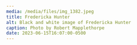 ```yaml
---
media: /media/files/img_1382.jpeg
title: Fredericka Hunter
alt: Black and white image of Fredericka Hunter
caption: Photo by Robert Mapplethorpe
date: 2023-06-15T16:07:00-0500
---
```

